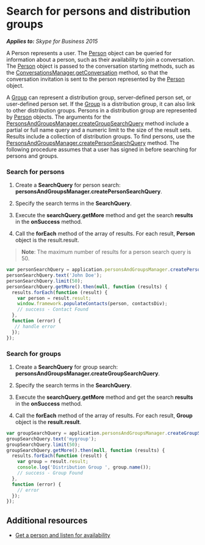 
# Search for persons and distribution groups


 _**Applies to:** Skype for Business 2015_

A Person represents a user. The <a href="https://ucwa.skype.com/reference/WebSDK/interfaces/_s4b_sdk_d_.jcafe.person.html" target="">Person</a> object can be queried for information about a person, such as their availability to join a conversation. The <a href="https://ucwa.skype.com/reference/WebSDK/interfaces/_s4b_sdk_d_.jcafe.person.html" target="">Person</a> object is passed to the conversation starting methods, such as the <a href="https://ucwa.skype.com/reference/WebSDK/interfaces/_s4b_sdk_d_.jcafe.conversationsmanager.html#getconversation" target="">ConversationsManager.getConversation</a> method, so that the conversation invitation is sent to the person represented by the <a href="https://ucwa.skype.com/reference/WebSDK/interfaces/_s4b_sdk_d_.jcafe.person.html" target="">Person</a> object.

A <a href="https://ucwa.skype.com/reference/WebSDK/interfaces/_s4b_sdk_d_.jcafe.group.html" target="">Group</a> can represent a distribution group, server-defined person set, or user-defined person set. If the <a href="https://ucwa.skype.com/reference/WebSDK/interfaces/_s4b_sdk_d_.jcafe.group.html" target="">Group</a> is a distribution group, it can also link to other distribution groups. Persons in a distribution group are represented by <a href="https://ucwa.skype.com/reference/WebSDK/interfaces/_s4b_sdk_d_.jcafe.person.html" target="">Person</a> objects. The arguments for the <a href="https://ucwa.skype.com/reference/WebSDK/interfaces/_s4b_sdk_d_.jcafe.personsandgroupsmanager.html#creategroupsearchquery" target="">PersonsAndGroupsManager.createGroupSearchQuery</a> method include a partial or full name query and a numeric limit to the size of the result sets. Results include a collection of distribution groups. To find persons, use the <a href="https://ucwa.skype.com/reference/WebSDK/interfaces/_s4b_sdk_d_.jcafe.personsandgroupsmanager.html#createpersonsearchquery" target="">PersonsAndGroupsManager.createPersonSearchQuery</a> method.
The following procedure assumes that a user has signed in before searching for persons and groups.

### Search for persons


1. Create a  **SearchQuery** for person search: **personsAndGroupsManager.createPersonSearchQuery**.
    
2. Specify the search terms in the  **SearchQuery**.
    
3. Execute the  **searchQuery.getMore** method and get the search **results** in the **onSuccess** method.
    
4. Call the  **forEach** method of the array of results. For each result, **Person** object is the result.result.
    
>**Note**:  The maximum number of results for a person search query is 50. 

  ```js
var personSearchQuery = application.personsAndGroupsManager.createPersonSearchQuery();
personSearchQuery.text('John Doe');
personSearchQuery.limit(50);
personSearchQuery.getMore().then(null, function (results) {
    results.forEach(function (result) {
      var person = result.result;
      window.framework.populateContacts(person, contactsDiv);
      // success - Contact Found            
    }, 
    function (error) {
     // handle error
    });
});

  ```


### Search for groups


1. Create a  **SearchQuery** for group search: **personsAndGroupsManager.createGroupSearchQuery**.
    
2. Specify the search terms in the  **SearchQuery**.
    
3. Execute the  **searchQuery.getMore** method and get the search **results** in the **onSuccess** method.
    
4. Call the  **forEach** method of the array of results. For each result, **Group** object is the **result.result**.


  ```js
var groupSearchQuery = application.personsAndGroupsManager.createGroupSearchQuery();
groupSearchQuery.text('mygroup');
groupSearchQuery.limit(50);
groupSearchQuery.getMore().then(null, function (results) {
    results.forEach(function (result) {
      var group = result.result;
      console.log('Distribution Group ', group.name());
      // success - Group Found
    }, 
    function (error) {
      // error
    });
});

  ```

## Additional resources

- <a href="https://msdnstage.redmond.corp.microsoft.com/en-us/skype/websdk/docs/ListenForAvailability?branch=ajkher/project-shakespeare" target="">Get a person and listen for availability</a>

